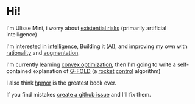 # Hi!

I'm Ulisse Mini, i worry about [existential risks](https://nickbostrom.com/existential/risks.html) (primarily artificial intelligence)

I'm interested in [intelligence](https://www.readthesequences.com/The-Power-Of-Intelligence),
Building it (AI), and improving my own with [rationality](https://www.readthesequences.com/) and [augmentation](https://mnielsen.github.io/notes/engelbart/engelbart.html).

I'm currently learning [convex optimization](https://web.stanford.edu/~boyd/cvxbook/), then I'm going to write a self-contained explanation of [G-FOLD](http://www.larsblackmore.com/iee_tcst13.pdf) (a [rocket](https://youtu.be/PzHaWc5n70A) [control](https://www.youtube.com/watch?v=l89o7Ff6ItU) algorithm)

I also think [hpmor](https://www.hpmor.com/) is the greatest book ever.

If you find mistakes [create a github issue](https://github.com/UlisseMini/uli.rocks/issues) and I'll fix them.
